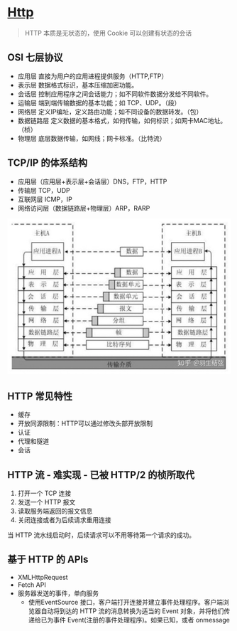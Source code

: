 # [Http](https://developer.mozilla.org/zh-CN/docs/Web/HTTP/Overview)
> HTTP 本质是无状态的，使用 Cookie 可以创建有状态的会话

## OSI 七层协议
- 应用层 直接为用户的应用进程提供服务（HTTP,FTP）
- 表示层 数据格式标识，基本压缩加密功能。
- 会话层 控制应用程序之间会话能力；如不同软件数据分发给不同软件。
- 运输层 端到端传输数据的基本功能；如 TCP、UDP。（段）
- 网络层 定义IP编址，定义路由功能；如不同设备的数据转发。（包）
- 数据链路层 定义数据的基本格式，如何传输，如何标识；如网卡MAC地址。（桢）
- 物理层 底层数据传输，如网线；网卡标准。（比特流）

## TCP/IP 的体系结构
- 应用层（应用层+表示层+会话层）DNS，FTP，HTTP
- 传输层 TCP，UDP
- 互联网层 ICMP，IP
- 网络访问层（数据链路层+物理层）ARP，RARP

![网络协议](../../assets/net.jpg)

## HTTP 常见特性
- 缓存
- 开放同源限制：HTTP可以通过修改头部开放限制
- 认证
- 代理和隧道
- 会话

## HTTP 流 - 难实现 - 已被 HTTP/2 的桢所取代
1. 打开一个 TCP 连接
2. 发送一个 HTTP 报文
3. 读取服务端返回的报文信息
4. 关闭连接或者为后续请求重用连接

当 HTTP 流水线启动时，后续请求可以不用等待第一个请求的成功。

## 基于 HTTP 的 APIs
- XMLHttpRequest
- Fetch API
- 服务器发送的事件，单向服务
    - 使用EventSource 接口，客户端打开连接并建立事件处理程序。客户端浏览器自动将到达的 HTTP 流的消息转换为适当的 Event 对象，并将他们传递给已为事件 Event(注册的事件处理程序)。如果已知，或者 onmessage
